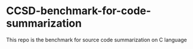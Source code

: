 # CCSD-benchmark-for-code-summarization
This repo is the benchmark for source code summarization on C language
